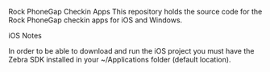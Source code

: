 Rock PhoneGap Checkin Apps
This repository holds the source code for the Rock PhoneGap checkin apps for iOS and Windows.</p>

iOS Notes

In order to be able to download and run the iOS project you must have the Zebra SDK installed in your ~/Applications folder (default location).
